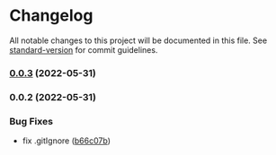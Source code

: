 # Changelog

All notable changes to this project will be documented in this file. See [standard-version](https://github.com/conventional-changelog/standard-version) for commit guidelines.

### [0.0.3](https://github.com/JongSikLim/seekbell-workspace-portal/compare/v0.0.2...v0.0.3) (2022-05-31)

### 0.0.2 (2022-05-31)


### Bug Fixes

* fix .gitIgnore ([b66c07b](https://github.com/JongSikLim/seekbell-workspace-portal/commit/b66c07bc738dfbad9f72d05e0054f6db7db2aace))
